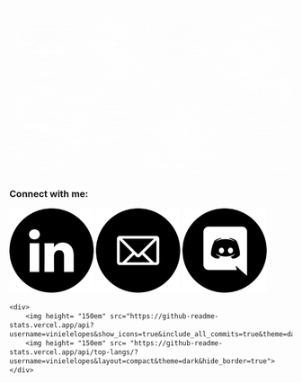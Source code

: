 <p align = "center">
    <img src = "/assets/Hi, its me, Viniele!.gif" alt = "Hi, I'm Viniele 👋">
  </p>

  <div> 
    <h3 align="left">Connect with me:</h3>
      <a href="www.linkedin.com/in/vinielelopes" target="_blank"><img  height = "150em" src="assets/linkedin.png"></a> 
         <a href="vinielelopes@outlook.com" target="_blank"><img  height = "150em" src="assets/email.png"></a> 
      <a href="https://discord.gg/ASunj4XDFP" target="_blank"><img height = "150em" src="assets/discord.png"></a> 
    </div>

    <div>
        <img height= "150em" src="https://github-readme-stats.vercel.app/api?username=vinielelopes&show_icons=true&include_all_commits=true&theme=dark&hide_border=true">
        <img height= "150em" src= "https://github-readme-stats.vercel.app/api/top-langs/?username=vinielelopes&layout=compact&theme=dark&hide_border=true">
    </div>
